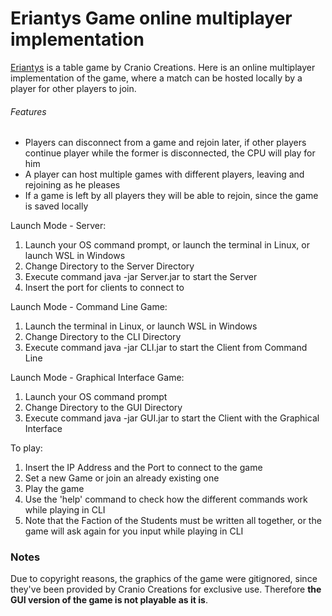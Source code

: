 # Eriantys Game online multiplayer implementation

[Eriantys](https://www.craniocreations.it/prodotto/eriantys) is a table game by Cranio Creations.
Here is an online multiplayer implementation of the game, where a match can be hosted locally by a player for other players to join.

###### Features
- Players can disconnect from a game and rejoin later, if other players continue player while the former is disconnected, the CPU will play for him
- A player can host multiple games with different players, leaving and rejoining as he pleases
- If a game is left by all players they will be able to rejoin, since the game is saved locally


Launch Mode - Server:
1. Launch your OS command prompt, or launch the terminal in Linux, or launch WSL in Windows
2. Change Directory to the Server Directory
3. Execute command java -jar Server.jar to start the Server
4. Insert the port for clients to connect to

Launch Mode - Command Line Game:
1. Launch the terminal in Linux, or launch WSL in Windows
2. Change Directory to the CLI Directory
3. Execute command java -jar CLI.jar to start the Client from Command Line

Launch Mode - Graphical Interface Game:
1. Launch your OS command prompt
2. Change Directory to the GUI Directory
3. Execute command java -jar GUI.jar to start the Client with the Graphical Interface

To play:
1. Insert the IP Address and the Port to connect to the game
2. Set a new Game or join an already existing one
3. Play the game
4. Use the 'help' command to check how the different commands work while playing in CLI
5. Note that the Faction of the Students must be written all together, or the game will ask again for you input while playing in CLI

### Notes

Due to copyright reasons, the graphics of the game were gitignored, since they've been provided by Cranio Creations for exclusive use.
Therefore **the GUI version of the game is not playable as it is**.

